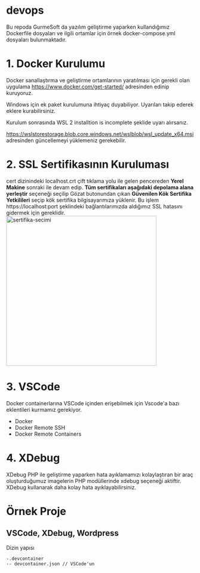 # devops
Bu repoda GurmeSoft da yazılım geliştirme yaparken kullandığımız Dockerfile dosyaları ve ilgili ortamlar için örnek docker-compose.yml dosyaları bulunmaktadır. 


# 1. Docker Kurulumu
Docker sanallaştırma ve geliştirme ortamlarının yaratılması için gerekli olan uygulama https://www.docker.com/get-started/ adresinden edinip kuruyoruz. 

Windows için ek paket kurulumuna ihtiyaç duyabiliyor. Uyarıları takip ederek eklere kurabilirsiniz.

Kurulum sonrasında WSL 2 installtion is incomplete şeklide uyarı alırsanız.

https://wslstorestorage.blob.core.windows.net/wslblob/wsl_update_x64.msi adresinden güncellemeyi yüklemeniz gerekebilir.

# 2. SSL Sertifikasının Kuruluması

cert dizinindeki localhost.crt çift tıklama yolu ile gelen pencereden **Yerel Makine** sonraki ile devam edip. **Tüm sertifikaları aşağıdaki depolama alana yerleştir** seçeneği seçilip Gözat butonundan çıkan **Güvenilen Kök Sertifika Yetkilileri** seçip kök sertifika bilgisayarımıza yüklenir. Bu işlem https://localhost:port şeklindeki bağlantılarımızda aldığımız SSL hatasını gidermek için gereklidir.
<img width="402" alt="sertifika-secimi" src="https://user-images.githubusercontent.com/38686/169140569-05c12941-b9e3-4072-ba59-a8f45ab6fa21.png">

# 3. VSCode

Docker containerlarına VSCode içinden erişebilmek için Vscode'a bazı eklentileri kurmamız gerekiyor.
* Docker
* Docker Remote SSH
* Docker Remote Containers

# 4. XDebug

XDebug PHP ile geliştirme yaparken hata ayıklamamızı kolaylaştıran bir araç oluşturduğumuz imagelerin PHP modüllerinde xdebug seçeneği aktiftir. XDebug kullanarak daha kolay hata ayıklayabilirsiniz.

# Örnek Proje

## VSCode, XDebug, Wordpress

Dizin yapısı
```
-.devcontainer
-- devcontainer.json // VSCode'un 
```
